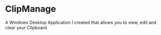 # ClipManage
A Windows Desktop Application I created that allows you to view, edit and clear your Clipboard.
